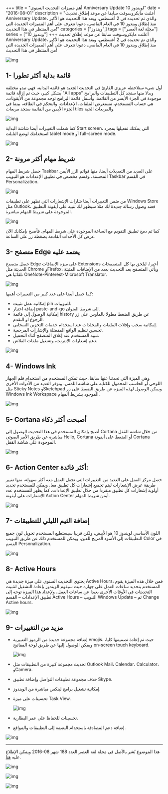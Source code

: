+++
title = "أهم مميزات التحديث السنوي Anniversary Update لويندوز 10"
date = "2016-08-01"
description = "أعلنت مايكروسوفت سابقا عن موعد إطلاق تحديث Anniversary Update، والذي تم تحديده في 2 أغسطس، ويعد هذا التحديث هو الأكبر منذ إطلاق ويندوز 10 في العام الماضي، دعونا نتعرف على أهم المميزات الجديدة التي من المنتظر في هذا التحديث!"
categories = ["ويندوز",]
tags = ["مجلة لغة العصر"]
series = ["ويندوز 10"]
+++
أعلنت مايكروسوفت سابقا عن موعد إطلاق تحديث Anniversary Update، والذي تم تحديده في 2 أغسطس، ويعد هذا التحديث هو الأكبر منذ إطلاق ويندوز 10 في العام الماضي، دعونا نتعرف على أهم المميزات الجديدة التي من المنتظر في هذا التحديث!

![img](thumbnail-0.jpg)

## 1- قائمة بداية أكثر تطورا

أول شيء ستلاحظه عزيزي القارئ في التحديث الجديد هو قائمة البداية، فهي تبدو مختلفة بشكل كبير، حيث تم إزالة قائمة "All apps" وبدلا منها ستجد كل التطبيقات والبرامج موجودة في الجزء الأيسر من القائمة، وأسفل قائمة البرامج توجد مجموعة من الأيقونات، هي حساب المستخدم، مستعرض الملفات، الإعدادات، والتحكم في الطاقة، بينما في الجزء الأيمن من القائمة ستجد مربعات tiles والمربعات الحية.

![img](images/1.png)

كما شملت التغييرات أيضا شاشة البداية Start screen، التي يمكنك تفعيلها بمجرد استخدامك لوضع التابلت tablet mode أو full-screen mode.

![img](images/2.jpg)

## 2- شريط مهام أكثر مرونة

حصل شريط المهام Taskbar على العديد من التعديلات أيضا، منها قوائم الزر الأيمن المحسنة، وقسم مخصص في تطبيق الإعدادات هو التبويب Taskbar في القسم Personalization.

![img](images/4.jpg)

من ضمن التغييرات أيضا شارات الإشعارات التي تظهر على تطبيقات Windows Store مثل Outlook، فعند وصول رسالة جديدة لك مثلا سيظهر لك تنبيه على أيقونة التطبيق الموجودة على شريط المهام مباشرة.

![img](images/3.png)

كما تم دمج تطبيق التقويم مع الساعة الموجودة على شريط المهام، فأصبح بإمكانك الآن عرض كل الأحداث القادمة بضغطة زر على الساعة.

## 3- متصفح Edge يعتمد عليه

حصل متصفح Edge على ميزة الإضافات Extensions أخيرا، ليلحق بها كل المتصفحات الحديثة مثل Chrome وFirefox، ويأتي المتصفح بعد التحديث بعدد من الإضافات المثبتة تلقائيا هي OneNote-Pinterest-Microsoft Translator.

![img](images/5.png)

كما حصل أيضا على عدد كبير من التغييرات أهمها:

- إمكانية عمل تثبيت pin للتبويبات.
- إضافة اختيار paste-and-go إلى شريط العنوان.
- إمكانية الوصول إلى قائمة history عن طريق الضغط مطولا بالماوس على زر الرجوع او التقدم.
- إمكانية سحب وإفلات الملفات والمجلدات عند استخدام خدمات التخزين السحابي.
- تحسين تنظيم الواقع المفضلة والإشارات المرجعية.
- تنبيه المستخدم عند إغلاق المتصفح أثناء التحميل.
- دعم إشعارات الإنترنت، وتشغيل ملفات الفلاش.

![img](images/6.jpg)

## 4- Windows Ink

وهي الميزة التي تحدثنا عنها سابقا، حيث تمكن المستخدم من استخدام قلم الجهاز اللوحي أو الحاسب المحمول للكتابة على شاشة اللمس، وتوفر العديد من الأدوات الأخرى مثل Sticky Notes وSketchpad ويمكن الوصول لهذه الميزة عن طريق الضغط على زر Windows Ink Workspace الموجود بشريط المهام.

![img](images/7.png)

## 5- Cortana أصبحت أكثر ذكاء

أصبح بإمكان المستخدم في هذا التحديث الوصول إلى Cortana من خلال شاشة القفل مباشرة عن طريق الأمر الصوتي Hello, Cortana أو الضغط على أيقونة Cortana الموجودة على شاشة القفل.

![img](images/8.png)

## 6- Action Center أكثر فائدة:

حصل مركز العمل على العديد من التغييرات التي تجعل العمل معه أكثر سهولة، منها تغيير طريقة عرض الإشعارات ليتم تجميع إشعارات كل تطبيق معا، ويمكن للمستخدم تحديد أولوية إشعارات كل تطبيق منفردا من خلال تطبيق الإعدادات، كما يظهر للمستخدم عدد الإشعارات على أيقونة Action Center أيمن شريط المهام.

![img](images/9.jpg)

## 7- إضافة الثيم الليلي للتطبيقات

اللون الأساسي لويندوز 10 هو الأبيض، ولكن قريبا سيستطيع المستخدم تحويل لون جميع التطبيقات إلى الأسود المريح للعين، ويمكن للمستخدم ذلك عن طريق التبويب Color في القسم Personalization.

![img](images/10.png)

## 8- Active Hours

يحتوي التحديث السنوي على ميزة جديدة هي Active Hours، فمن خلال هذه الميزة يقوم المستخدم بتحديد ساعات العمل على جهازه حيث سيقوم الويندوز بإعادة التشغيل لتثبيت التحديثات في الأوقات الأخرى بعيدا عن ساعات العمل، ولإعداد هذا الميزة توجه إلى تطبيق الإعدادات – القسم Active Hours – التبويب Windows Update – ثم Change Active hours.

![img](images/11.png)

## 9- مزيد من التغييرات

- إضافة مجموعة جديدة من الرموز التعبيرية emojis، حيث تم إعادة تصميمها كليا، ويمكن الوصول إليها عن طريق لوحة المفاتيح on-screen touch keyboard.

  ![img](images/12.png)

- تحديث مجموعة كبيرة من التطبيقات مثل Outlook Mail، Calendar، Calculator، وCamera.

- حذف مجموعة تطبيقات التواصل وإضافة تطبيق Skype.

- إمكانية تشغيل برامج لينكس مباشرة من الويندوز.

- تحسينات على ميزة Task View.

  ![img](images/13.jpg)

- تحسينات للحفاظ على عمر البطارية.

- إضافة دعم المصادقة باستخدام البصمة إلى التطبيقات والمواقع.

![img](images/14.jpg)

---

هذا الموضوع نُشر باﻷصل في مجلة لغة العصر العدد 188 شهر 08-2016 ويمكن الإطلاع عليه [هنا](https://drive.google.com/file/d/1P2m107ySRrnYB1tKOfZf5wgPJ0tWsoRZ/view?usp=sharing).

![img](images/188-10.png)

![img](images/188-11.png)

![img](images/188-12.png)

